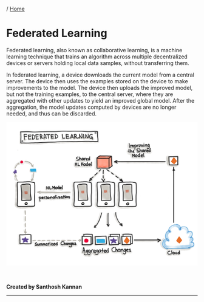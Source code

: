 / [Home](index.md)

# Federated Learning

Federated learning, also known as collaborative learning, is a machine learning technique that trains an algorithm across multiple decentralized devices or servers holding local data samples, without transferring them.

In federated learning, a device downloads the current model from a central server. The device then uses the examples stored on the device to make improvements to the model. The device then uploads the improved model, but not the training examples, to the central server, where they are aggregated with other updates to yield an improved global model. After the aggregation, the model updates computed by devices are no longer needed, and thus can be discarded.

![Federated Learning](images/federated-learning.jpg "Federated Learning")

<br>

**Created by Santhosh Kannan**

---

<br>

